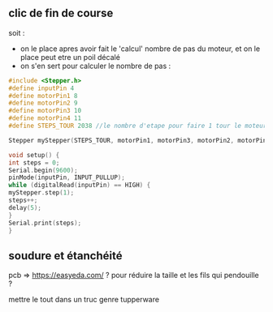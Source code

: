 ## clic de fin de course
soit :
- on le place apres avoir fait le 'calcul' nombre de pas du moteur, et on le place peut etre un poil décalé 
- on s'en sert pour calculer le nombre de pas :
```c++
#include <Stepper.h>
#define inputPin 4
#define motorPin1 8
#define motorPin2 9
#define motorPin3 10
#define motorPin4 11
#define STEPS_TOUR 2038 //le nombre d'etape pour faire 1 tour le moteur en full-step mode fait 2048 en half step mode 4096

Stepper myStepper(STEPS_TOUR, motorPin1, motorPin3, motorPin2, motorPin4);

void setup() {
int steps = 0;
Serial.begin(9600);
pinMode(inputPin, INPUT_PULLUP);
while (digitalRead(inputPin) == HIGH) {
myStepper.step(1);
steps++;
delay(5);
}
Serial.print(steps);
}
```

## soudure et étanchéité
pcb => https://easyeda.com/ ? pour réduire la taille et les fils qui pendouille ?

mettre le tout  dans un truc genre tupperware